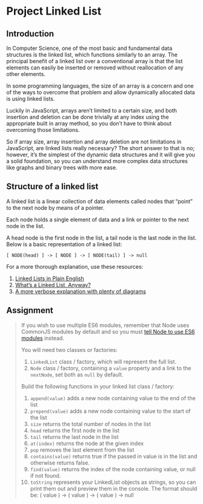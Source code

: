 # Project Linked List

## Introduction

In Computer Science, one of the most basic and fundamental data structures is the linked list, which functions similarly to an array. The principal benefit of a linked list over a conventional array is that the list elements can easily be inserted or removed without reallocation of any other elements.

In some programming languages, the size of an array is a concern and one of the ways to overcome that problem and allow dynamically allocated data is using linked lists.

Luckily in JavaScript, arrays aren’t limited to a certain size, and both insertion and deletion can be done trivially at any index using the appropriate built in array method, so you don’t have to think about overcoming those limitations.

So if array size, array insertion and array deletion are not limitations in JavaScript, are linked lists really necessary? The short answer to that is no; however, it’s the simplest of the dynamic data structures and it will give you a solid foundation, so you can understand more complex data structures like graphs and binary trees with more ease.

## Structure of a linked list
A linked list is a linear collection of data elements called nodes that “point” to the next node by means of a pointer.

Each node holds a single element of data and a link or pointer to the next node in the list.

A head node is the first node in the list, a tail node is the last node in the list. Below is a basic representation of a linked list:

```
[ NODE(head) ] -> [ NODE ] -> [ NODE(tail) ] -> null
```
For a more thorough explanation, use these resources:

1. [Linked Lists in Plain English](https://www.youtube.com/watch?v=oiW79L8VYXk)
2. [What’s a Linked List, Anyway?](https://dev.to/vaidehijoshi/whats-a-linked-list-anyway)
3. [A more verbose explanation with plenty of diagrams](https://web.archive.org/web/20200217010131/http://www.cs.cmu.edu/~adamchik/15-121/lectures/Linked%20Lists/linked%20lists.html)

## Assignment

> If you wish to use multiple ES6 modules, remember that Node uses CommonJS modules by default and so you must [tell Node to use ES6 modules](https://blog.logrocket.com/commonjs-vs-es-modules-node-js/) instead.
> 
> You will need two classes or factories:
> 
> 1. `LinkedList` class / factory, which will represent the full list.
> 2. `Node` class / factory, containing a `value` property and a link to the `nextNode`, set both as `null` by default.
> 
> Build the following functions in your linked list class / factory:
> 
> 1. `append(value)` adds a new node containing value to the end of the list
> 2. `prepend(value)` adds a new node containing value to the start of the list
> 3. `size` returns the total number of nodes in the list
> 4. `head` returns the first node in the list
> 5. `tail` returns the last node in the list
> 6. `at(index)` returns the node at the given index
> 7. `pop` removes the last element from the list
> 8. `contains(value)` returns true if the passed in value is in the list and otherwise returns false.
> 9. `find(value)` returns the index of the node containing value, or null if not found.
> 10. `toString` represents your LinkedList objects as strings, so you can print them out and preview them in the console. The format should be: ( value ) -> ( value ) -> ( value ) -> null
